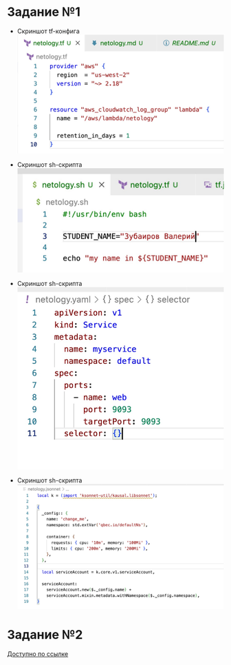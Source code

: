 # Задание №1

* Скриншот tf-конфига
![tf](/screenshots/tf.jpg "tf-config")

* Скриншот sh-скрипта
![sh](/screenshots/sh.jpg "bash")

* Скриншот sh-скрипта
![yaml](/screenshots/yaml.jpg "yaml")

* Скриншот sh-скрипта
![tf](/screenshots/jsonnet.jpg "jsonnet")

# Задание №2
[Доступно по ссылке](task2.md)